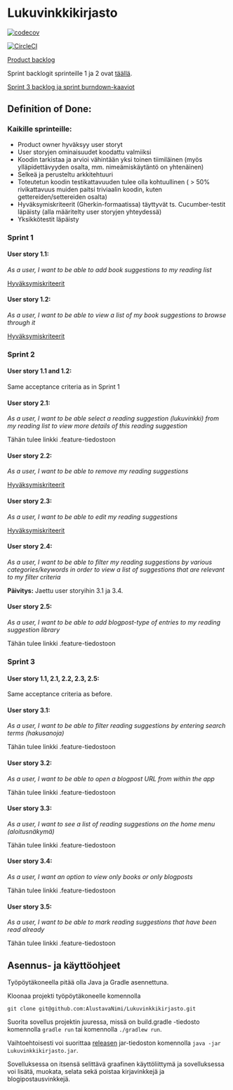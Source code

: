 # Lukuvinkkikirjasto

[![codecov](https://codecov.io/gh/AlustavaNimi/Lukuvinkkikirjasto/branch/master/graph/badge.svg)](https://codecov.io/gh/AlustavaNimi/Lukuvinkkikirjasto)

[![CircleCI](https://circleci.com/gh/AlustavaNimi/Lukuvinkkikirjasto.svg?style=svg)](https://circleci.com/gh/AlustavaNimi/Lukuvinkkikirjasto)

[Product backlog](https://docs.google.com/spreadsheets/d/1rBtfdbz3aD68T5sgYHyLOhiQsKZAhYVsElXckrt0-YY/edit?usp=sharing)

Sprint backlogit sprinteille 1 ja 2 ovat [täällä](https://github.com/AlustavaNimi/Lukuvinkkikirjasto/projects/1).

[Sprint 3 backlog ja sprint burndown-kaaviot](https://docs.google.com/spreadsheets/d/1UURz--MI8hLlcHOOnGXXCvV4FUqv2Zm1d9TuHlCNGqk)


## Definition of Done:

### Kaikille sprinteille:
- Product owner hyväksyy user storyt
- User storyjen ominaisuudet koodattu valmiiksi
- Koodin tarkistaa ja arvioi vähintään yksi toinen tiimiläinen (myös ylläpidettävyyden osalta, mm. nimeämiskäytäntö on yhtenäinen)
- Selkeä ja perusteltu arkkitehtuuri
- Toteutetun koodin testikattavuuden tulee olla kohtuullinen ( > 50% rivikattavuus muiden paitsi triviaalin koodin, kuten gettereiden/settereiden osalta)
- Hyväksymiskriteerit (Gherkin-formaatissa) täyttyvät ts. Cucumber-testit läpäisty (alla määritelty user storyjen yhteydessä)
- Yksikkötestit läpäisty

### Sprint 1

#### User story 1.1:
_As a user, I want to be able to add book suggestions to my reading list_

[Hyväksymiskriteerit](https://github.com/AlustavaNimi/Lukuvinkkikirjasto/blob/master/src/test/resources/main/new_book_suggestion.feature)

#### User story 1.2:
_As a user, I want to be able to view a list of my book suggestions to browse through it_

[Hyväksymiskriteerit](https://github.com/AlustavaNimi/Lukuvinkkikirjasto/blob/master/src/test/resources/main/browse_reading_suggestions.feature)

### Sprint 2

#### User story 1.1 and 1.2:
Same acceptance criteria as in Sprint 1

#### User story 2.1:
_As a user, I want to be able select a reading suggestion (lukuvinkki) from my reading list to view more details of this reading suggestion_

Tähän tulee linkki .feature-tiedostoon

#### User story 2.2:
_As a user, I want to be able to remove my reading suggestions_

[Hyväksymiskriteerit](https://github.com/AlustavaNimi/Lukuvinkkikirjasto/blob/master/src/test/resources/main/delete_reading_suggestions.feature)

#### User story 2.3:
_As a user, I want to be able to edit my reading suggestions_

[Hyväksymiskriteerit](https://github.com/AlustavaNimi/Lukuvinkkikirjasto/blob/master/src/test/resources/main/edit_reading_suggestions.feature)

#### User story 2.4:
_As a user, I want to be able to filter my reading suggestions by various categories/keywords in order to view a list of suggestions that are relevant to my filter criteria_

__Päivitys:__ Jaettu user storyihin 3.1 ja 3.4.

#### User story 2.5:
_As a user, I want to be able to add blogpost-type of entries to my reading suggestion library_

Tähän tulee linkki .feature-tiedostoon

### Sprint 3

#### User story 1.1, 2.1, 2.2, 2.3, 2.5:

Same acceptance criteria as before.

#### User story 3.1:
_As a user, I want to be able to filter reading suggestions by entering search terms (hakusanoja)_

Tähän tulee linkki .feature-tiedostoon

#### User story 3.2:
_As a user, I want to be able to open a blogpost URL from within the app_

Tähän tulee linkki .feature-tiedostoon

#### User story 3.3:
_As a user, I want to see a list of reading suggestions on the home menu (aloitusnäkymä)_

Tähän tulee linkki .feature-tiedostoon

#### User story 3.4:
_As a user, I want an option to view only books or only blogposts_

Tähän tulee linkki .feature-tiedostoon

#### User story 3.5:
_As a user, I want to be able to mark reading suggestions that have been read already_

Tähän tulee linkki .feature-tiedostoon

## Asennus- ja käyttöohjeet
Työpöytäkoneella pitää olla Java ja Gradle asennettuna.

Kloonaa projekti työpöytäkoneelle komennolla

    git clone git@github.com:AlustavaNimi/Lukuvinkkikirjasto.git

Suorita sovellus projektin juuressa, missä on build.gradle -tiedosto komennolla `gradle run` tai komennolla `./gradlew run`.

Vaihtoehtoisesti voi suorittaa [releasen](https://github.com/AlustavaNimi/Lukuvinkkikirjasto/releases) jar-tiedoston komennolla `java -jar Lukuvinkkikirjasto.jar`.

Sovelluksessa on itsensä selittävä graafinen käyttöliittymä ja sovelluksessa voi lisätä, muokata, selata sekä poistaa kirjavinkkejä ja blogipostausvinkkejä.
